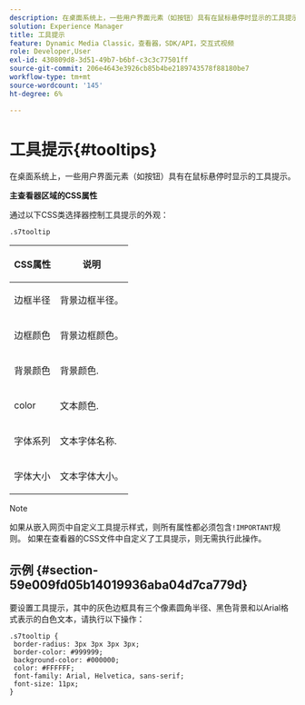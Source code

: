 ```yaml
---
description: 在桌面系统上，一些用户界面元素（如按钮）具有在鼠标悬停时显示的工具提示。
solution: Experience Manager
title: 工具提示
feature: Dynamic Media Classic，查看器，SDK/API，交互式视频
role: Developer,User
exl-id: 430809d8-3d51-49b7-b6bf-c3c3c77501ff
source-git-commit: 206e4643e3926cb85b4be2189743578f88180be7
workflow-type: tm+mt
source-wordcount: '145'
ht-degree: 6%

---
```


# 工具提示{#tooltips}

在桌面系统上，一些用户界面元素（如按钮）具有在鼠标悬停时显示的工具提示。

<!--<a id="section_061E550C1C1D4DB2BD663A898895B38C"></a>-->

**主查看器区域的CSS属性**

通过以下CSS类选择器控制工具提示的外观：

```
.s7tooltip
```

<table id="table_94EE3F5BBE4547C0B4943471CEE7EDE4"> 
 <thead> 
  <tr> 
   <th colname="col1" class="entry"> <p> CSS属性 </p> </th> 
   <th colname="col2" class="entry"> <p>说明 </p> </th> 
  </tr> 
 </thead>
 <tbody> 
  <tr> 
   <td colname="col1"> <p> <span class="codeph"> 边框半径  </span> </p> </td> 
   <td colname="col2"> <p> 背景边框半径。 </p> </td> 
  </tr> 
  <tr> 
   <td colname="col1"> <p> <span class="codeph"> 边框颜色  </span> </p> </td> 
   <td colname="col2"> <p> 背景边框颜色。 </p> </td> 
  </tr> 
  <tr> 
   <td colname="col1"> <p> <span class="codeph"> 背景颜色  </span> </p> </td> 
   <td colname="col2"> <p> 背景颜色. </p> </td> 
  </tr> 
  <tr> 
   <td colname="col1"> <p> <span class="codeph"> color </span> </p> </td> 
   <td colname="col2"> <p>文本颜色. </p> </td> 
  </tr> 
  <tr> 
   <td colname="col1"> <p> <span class="codeph"> 字体系列  </span> </p> </td> 
   <td colname="col2"> <p>文本字体名称. </p> </td> 
  </tr> 
  <tr> 
   <td colname="col1"> <p> <span class="codeph"> 字体大小  </span> </p> </td> 
   <td colname="col2"> <p>文本字体大小。 </p> </td> 
  </tr> 
 </tbody> 
</table>

>[!NOTE]
>
>如果从嵌入网页中自定义工具提示样式，则所有属性都必须包含`!IMPORTANT`规则。 如果在查看器的CSS文件中自定义了工具提示，则无需执行此操作。

## 示例 {#section-59e009fd05b14019936aba04d7ca779d}

要设置工具提示，其中的灰色边框具有三个像素圆角半径、黑色背景和以Arial格式表示的白色文本，请执行以下操作：

```
.s7tooltip { 
 border-radius: 3px 3px 3px 3px; 
 border-color: #999999; 
 background-color: #000000; 
 color: #FFFFFF; 
 font-family: Arial, Helvetica, sans-serif; 
 font-size: 11px; 
}
```
